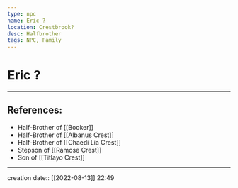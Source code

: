 ```yaml
---
type: npc
name: Eric ?
location: Crestbrook?
desc: Halfbrother
tags: NPC, Family
---
```


# Eric ?
___ 
## References: 
- Half-Brother of [[Booker]]
- Half-Brother of [[Albanus Crest]]
- Half-Brother of [[Chaedi Lia Crest]]
- Stepson of [[Ramose Crest]] 
- Son of [[Titlayo Crest]]
--- 
creation date:: [[2022-08-13]] 22:49